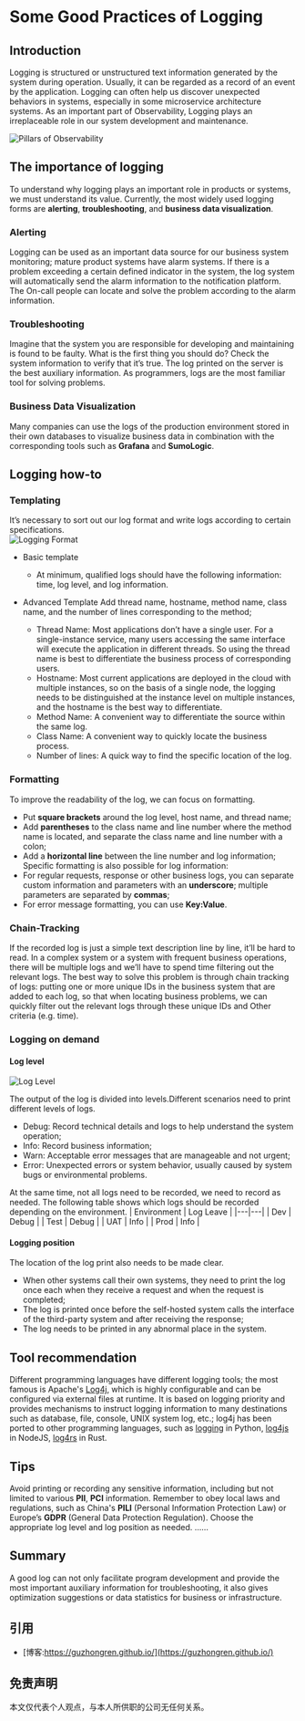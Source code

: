 # Some Good Practices of Logging

## Introduction

Logging is structured or unstructured text information generated by the system during operation. Usually, it can be regarded as a record of an event by the application. Logging can often help us discover unexpected behaviors in systems, especially in some microservice architecture systems. As an important part of Observability, Logging plays an irreplaceable role in our system development and maintenance.

<img src='https://cdn.jsdelivr.net/gh/guzhongren/picx-images-hosting@master/Software-Engineering/Observability/01.Pillars-of-Observability.drawio.5ewrap798t40.webp' alt='Pillars of Observability' style="clear: both; display: block; margin: auto;" />

## The importance of logging

To understand why logging plays an important role in products or systems, we must understand its value. Currently, the most widely used logging forms are **alerting**, **troubleshooting**, and **business data visualization**.

### Alerting

Logging can be used as an important data source for our business system monitoring; mature product systems have alarm systems. If there is a problem exceeding a certain defined indicator in the system, the log system will automatically send the alarm information to the notification platform. The On-call people can locate and solve the problem according to the alarm information.

### Troubleshooting
Imagine that the system you are responsible for developing and maintaining is found to be faulty. What is the first thing you should do? Check the system information to verify that it’s true. The log printed on the server  is the best auxiliary information. As programmers, logs are the most familiar tool for solving problems.

### Business Data Visualization
Many companies can use the logs of the production environment stored in their own databases to visualize business data in combination with the corresponding tools such as **Grafana** and **SumoLogic**.

## Logging how-to

### Templating

It’s necessary to sort out our log format and write logs according to certain specifications.
<img src='https://cdn.jsdelivr.net/gh/guzhongren/picx-images-hosting@master/Software-Engineering/Observability/Logging/logging.25uhyh14zi2o.webp' alt='Logging Format' style="clear: both; display: block; margin: auto;" />
- Basic template
  - At minimum, qualified logs should have the following information: time, log level, and log information.

- Advanced Template
	Add thread name, hostname, method name, class name, and the number of lines corresponding to the method;
  - Thread Name: Most applications don’t have a single user. For a single-instance service, many users accessing the same interface will execute the application in different threads. So using the thread name is best to differentiate the business process of corresponding users.
  - Hostname: Most current applications are deployed in the cloud with multiple instances, so on the basis of a single node, the logging needs to be distinguished at the instance level on multiple instances, and the hostname is the best way to differentiate.
  - Method Name: A convenient way to differentiate the source within the same log.
  - Class Name:  A convenient way to quickly locate the business process.
  - Number of lines: A quick way to find the specific location of the log.

### Formatting

To improve the readability of the log, we can focus on formatting.
  - Put **square brackets** around the log level, host name, and thread name;
  - Add **parentheses** to the class name and line number where the method name is located, and separate the class name and line number with a colon;
  - Add a **horizontal line** between the line number and log information;
Specific formatting is also possible for log information:
  - For regular requests, response or other business logs, you can separate custom information and parameters with an **underscore**; multiple parameters are separated by **commas**;
  - For error message formatting, you can use **Key:Value**.
### Chain-Tracking

If the recorded log is just a simple text description line by line, it’ll be hard to read. In a complex system or a system with frequent business operations, there will be multiple logs and we’ll have to spend time filtering out the relevant logs. The best way to solve this problem is through chain tracking of logs: putting one or more unique IDs in the business system that are added to each log, so that when locating business problems, we can quickly filter out the relevant logs through these unique IDs and Other criteria (e.g. time).

### Logging on demand

#### Log level

<img src='https://cdn.jsdelivr.net/gh/guzhongren/picx-images-hosting@master/Software-Engineering/Observability/Logging/Log-level.1p6czhkrcnr4.webp' alt='Log Level' style="clear: both; display: block; margin: auto;" />

The output of the log is divided into levels.Different scenarios need to print different levels of logs.
  - Debug: Record technical details and logs to help understand the system operation;
  - Info: Record business information;
  - Warn: Acceptable error messages that are manageable and not urgent;
  - Error: Unexpected errors or system behavior, usually caused by system bugs or environmental problems.

At the same time, not all logs need to be recorded, we need to record as needed. The following table shows which logs should be recorded depending on the environment.
| Environment | Log Leave |
|---|---|
| Dev | Debug |
| Test | Debug |
| UAT | Info |
| Prod | Info |

#### Logging position

The location of the log print also needs to be made clear.
  - When other systems call their own systems, they need to print the log once each when they receive a request and when the request is completed;
  - The log is printed once before the self-hosted system calls the interface of the third-party system and after receiving the response;
  - The log needs to be printed in any abnormal place in the system.

## Tool recommendation

Different programming languages have different logging tools; the most famous is Apache's [Log4j](https://logging.apache.org/log4j), which is highly configurable and can be configured via external files at runtime. It is based on logging priority and provides mechanisms to instruct logging information to many destinations such as database, file, console, UNIX system log, etc.; log4j has been ported to other programming languages, such as [logging](https://docs.python.org/3/library/logging.html) in Python, [log4js](https://www.npmjs.com/package/log4js) in NodeJS, [log4rs](https://crates.io/crates/log4rs) in Rust.

## Tips

Avoid printing or recording any sensitive information, including but not limited to various **PII**, **PCI** information. Remember to obey local laws and regulations, such as China's **PILI** (Personal Information Protection Law) or Europe’s **GDPR** (General Data Protection Regulation). Choose the appropriate log level and log position as needed.
……

## Summary

A good log can not only facilitate program development and provide the most important auxiliary information for troubleshooting, it also gives optimization suggestions or data statistics for business or infrastructure.


## 引用

* [博客:https://guzhongren.github.io/](https://guzhongren.github.io/)

## 免责声明

本文仅代表个人观点，与本人所供职的公司无任何关系。

